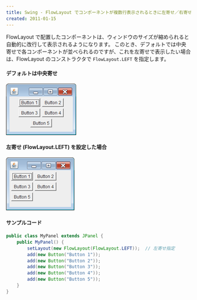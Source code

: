 ```yaml
---
title: Swing - FlowLayout でコンポーネントが複数行表示されるときに左寄せ／右寄せする
created: 2011-01-15
---
```


FlowLayout で配置したコンポーネントは、ウィンドウのサイズが縮められると自動的に改行して表示されるようになります。
このとき、デフォルトでは中央寄せで各コンポーネントが並べられるのですが、これを左寄せで表示したい場合は、FlowLayout のコンストラクタで `FlowLayout.LEFT` を指定します。

#### デフォルトは中央寄せ

![flow-layout-multiline.png](./flow-layout-multiline.png)

#### 左寄せ (FlowLayout.LEFT) を設定した場合

![flow-layout-left-align.png](./flow-layout-left-align.png)

#### サンプルコード

~~~ java
public class MyPanel extends JPanel {
    public MyPanel() {
        setLayout(new FlowLayout(FlowLayout.LEFT));  // 左寄せ指定
        add(new Button("Button 1"));
        add(new Button("Button 2"));
        add(new Button("Button 3"));
        add(new Button("Button 4"));
        add(new Button("Button 5"));
    }
}
~~~

